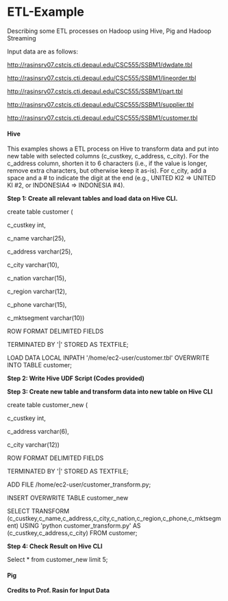 # ETL-Example
Describing some ETL processes on Hadoop using Hive, Pig and Hadoop Streaming

Input data are as follows:

http://rasinsrv07.cstcis.cti.depaul.edu/CSC555/SSBM1/dwdate.tbl

http://rasinsrv07.cstcis.cti.depaul.edu/CSC555/SSBM1/lineorder.tbl

http://rasinsrv07.cstcis.cti.depaul.edu/CSC555/SSBM1/part.tbl

http://rasinsrv07.cstcis.cti.depaul.edu/CSC555/SSBM1/supplier.tbl

http://rasinsrv07.cstcis.cti.depaul.edu/CSC555/SSBM1/customer.tbl

#### Hive

This examples shows a ETL process on Hive to transform data and put into new table with selected columns (c_custkey, c_address, c_city). For the c_address column, shorten it to 6 characters (i.e., if the value is longer, remove extra characters, but otherwise keep it as-is). For c_city, add a space and a # to indicate the digit at the end (e.g., UNITED KI2 => UNITED KI #2, or INDONESIA4 => INDONESIA #4).

**Step 1: Create all relevant tables and load data on Hive CLI.**

create table customer (

c_custkey int,

c_name varchar(25),

c_address varchar(25),

c_city varchar(10),

c_nation varchar(15),

c_region varchar(12),

c_phone varchar(15),

c_mktsegment varchar(10))

ROW FORMAT DELIMITED FIELDS

TERMINATED BY '|' STORED AS TEXTFILE;

LOAD DATA LOCAL INPATH '/home/ec2-user/customer.tbl' OVERWRITE INTO TABLE customer;

**Step 2: Write Hive UDF Script (Codes provided)**

**Step 3: Create new table and transform data into new table on Hive CLI**

create table customer_new (

c_custkey int,

c_address varchar(6),

c_city varchar(12))

ROW FORMAT DELIMITED FIELDS

TERMINATED BY '|' STORED AS TEXTFILE;

ADD FILE /home/ec2-user/customer_transform.py;

INSERT OVERWRITE TABLE customer_new

SELECT TRANSFORM (c_custkey,c_name,c_address,c_city,c_nation,c_region,c_phone,c_mktsegment) USING 'python customer_transform.py'
AS (c_custkey,c_address,c_city)
FROM customer;

**Step 4: Check Result on Hive CLI**

Select * from customer_new limit 5;

#### Pig


**Credits to Prof. Rasin for Input Data**
